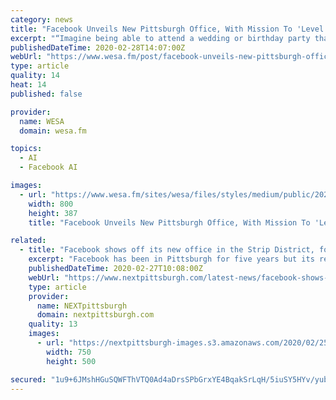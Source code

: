 ```yaml
---
category: news
title: "Facebook Unveils New Pittsburgh Office, With Mission To 'Level Playing Field' With Avatars"
excerpt: "“Imagine being able to attend a wedding or birthday party that you can’t afford to fly to.” Yaser Sheikh, research director for Facebook Reality Labs, said avatars use 3D capture technology and artificial intelligence to facilitate more authentic human connection beyond the capabilities of video services such as Skype or Apple’s FaceTime."
publishedDateTime: 2020-02-28T14:07:00Z
webUrl: "https://www.wesa.fm/post/facebook-unveils-new-pittsburgh-office-mission-level-playing-field-avatars"
type: article
quality: 14
heat: 14
published: false

provider:
  name: WESA
  domain: wesa.fm

topics:
  - AI
  - Facebook AI

images:
  - url: "https://www.wesa.fm/sites/wesa/files/styles/medium/public/202002/facebook_avatar_photo.png"
    width: 800
    height: 387
    title: "Facebook Unveils New Pittsburgh Office, With Mission To 'Level Playing Field' With Avatars"

related:
  - title: "Facebook shows off its new office in the Strip District, focused on advanced avatar research"
    excerpt: "Facebook has been in Pittsburgh for five years but its recent expansion into ... Codec Avatars use 3D capture technology and artificial intelligence to help people create lifelike virtual avatars of themselves. The goal is to eventually make it as natural and effortless to interact with someone in virtual reality as if they were sitting next ..."
    publishedDateTime: 2020-02-27T10:08:00Z
    webUrl: "https://www.nextpittsburgh.com/latest-news/facebook-shows-off-its-new-office-in-the-strip-district-focused-on-advanced-avatar-research/"
    type: article
    provider:
      name: NEXTpittsburgh
      domain: nextpittsburgh.com
    quality: 13
    images:
      - url: "https://nextpittsburgh-images.s3.amazonaws.com/2020/02/25132730/FRL-Pittsburgh-3-scaled-e1582655271879.jpg"
        width: 750
        height: 500

secured: "1u9+6JMshHGuSQWFThVTQ0Ad4aDrsSPbGrxYE4BqakSrLqH/5iuSY5HYv/yubqBcwV+VeWbcPLPWQSRKItvzY2rxNWToEbWgCwc9D8DMsMl+jeYNaKE+tuICEwATWCLQa+G6jNtvQ27U0rB2gvpdIeT1FoHPJoGRat2BjblNXimcCU2NmZOI4jDyz905KjjZtVMxPuhl9GEBJeR0c1s8p8zuvEWJ5sZDibYMfWkcjrUZNrc5JsSyYs6cStr58jHhDIq8JGS2TcPulJbLdkFeUt9VqibcsP+BRWomLuXVUtRUd2Ra9eOMkkImqmDriOXDDgzjLpLpZBhkVYESeOxGgvAJ5ri+jwhVW6v40u+X9Sn5YowBpWf4cttUoaDBjE2bXA0SRbmnXITzQi5w9fhec3w33EYjXyjYTNbQ1nxqY482i+ujjPMHYhew5oeRyff4TTAyMRVCsU+Ox5FGkq6u0VwDlesVoEGi+3DruJIT5UA=;f7Q4SeKE5EZUjWIOQlCZ4A=="
---
```


